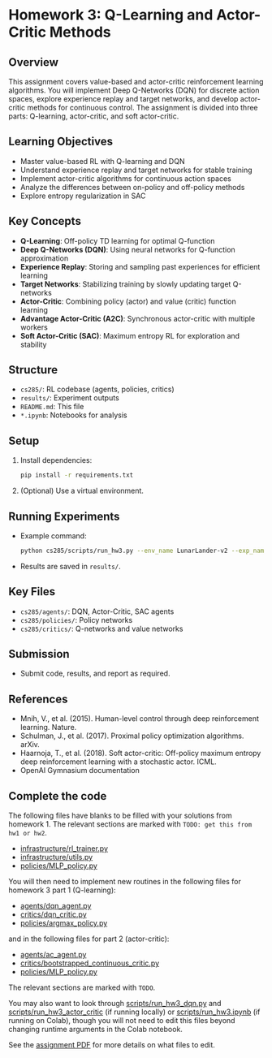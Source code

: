 # Homework 3: Q-Learning and Actor-Critic Methods

## Overview

This assignment covers value-based and actor-critic reinforcement learning algorithms. You will implement Deep Q-Networks (DQN) for discrete action spaces, explore experience replay and target networks, and develop actor-critic methods for continuous control. The assignment is divided into three parts: Q-learning, actor-critic, and soft actor-critic.

## Learning Objectives

- Master value-based RL with Q-learning and DQN
- Understand experience replay and target networks for stable training
- Implement actor-critic algorithms for continuous action spaces
- Analyze the differences between on-policy and off-policy methods
- Explore entropy regularization in SAC

## Key Concepts

- **Q-Learning**: Off-policy TD learning for optimal Q-function
- **Deep Q-Networks (DQN)**: Using neural networks for Q-function approximation
- **Experience Replay**: Storing and sampling past experiences for efficient learning
- **Target Networks**: Stabilizing training by slowly updating target Q-networks
- **Actor-Critic**: Combining policy (actor) and value (critic) function learning
- **Advantage Actor-Critic (A2C)**: Synchronous actor-critic with multiple workers
- **Soft Actor-Critic (SAC)**: Maximum entropy RL for exploration and stability

## Structure

- `cs285/`: RL codebase (agents, policies, critics)
- `results/`: Experiment outputs
- `README.md`: This file
- `*.ipynb`: Notebooks for analysis

## Setup

1. Install dependencies:
   ```bash
   pip install -r requirements.txt
   ```
2. (Optional) Use a virtual environment.

## Running Experiments

- Example command:
  ```bash
  python cs285/scripts/run_hw3.py --env_name LunarLander-v2 --exp_name ac_test
  ```
- Results are saved in `results/`.

## Key Files

- `cs285/agents/`: DQN, Actor-Critic, SAC agents
- `cs285/policies/`: Policy networks
- `cs285/critics/`: Q-networks and value networks

## Submission

- Submit code, results, and report as required.

## References

- Mnih, V., et al. (2015). Human-level control through deep reinforcement learning. Nature.
- Schulman, J., et al. (2017). Proximal policy optimization algorithms. arXiv.
- Haarnoja, T., et al. (2018). Soft actor-critic: Off-policy maximum entropy deep reinforcement learning with a stochastic actor. ICML.
- OpenAI Gymnasium documentation

## Complete the code

The following files have blanks to be filled with your solutions from homework 1. The relevant sections are marked with `TODO: get this from hw1 or hw2`.

- [infrastructure/rl_trainer.py](cs285/infrastructure/rl_trainer.py)
- [infrastructure/utils.py](cs285/infrastructure/utils.py)
- [policies/MLP_policy.py](cs285/policies/MLP_policy.py)

You will then need to implement new routines in the following files for homework 3 part 1 (Q-learning):

- [agents/dqn_agent.py](cs285/agents/dqn_agent.py)
- [critics/dqn_critic.py](cs285/critics/dqn_critic.py)
- [policies/argmax_policy.py](cs285/policies/argmax_policy.py)

and in the following files for part 2 (actor-critic):

- [agents/ac_agent.py](cs285/agents/ac_agent.py)
- [critics/bootstrapped_continuous_critic.py](cs285/critics/bootstrapped_continuous_critic.py)
- [policies/MLP_policy.py](cs285/policies/MLP_policy.py)

The relevant sections are marked with `TODO`.

You may also want to look through [scripts/run_hw3_dqn.py](cs285/scripts/run_hw3_dqn.py) and [scripts/run_hw3_actor_critic](cs285/scripts/run_hw3_actor_critic.py) (if running locally) or [scripts/run_hw3.ipynb](cs285/scripts/run_hw3.ipynb) (if running on Colab), though you will not need to edit this files beyond changing runtime arguments in the Colab notebook.

See the [assignment PDF](cs285_hw3.pdf) for more details on what files to edit.
